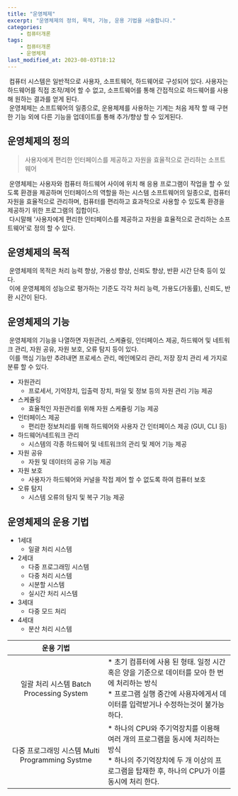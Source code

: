 ```yaml
---
title: "운영체제"
excerpt: "운영체제의 정의, 목적, 기능, 운용 기법을 서술합니다."
categories:
    - 컴퓨터개론
tags:
    - 컴퓨터개론
    - 운영체제
last_modified_at: 2023-08-03T18:12
---
```


&nbsp;컴퓨터 시스템은 일반적으로 사용자, 소프트웨어, 하드웨어로 구성되어 있다. 사용자는 하드웨어를 직접 조작/제어 할 수 없고, 소프트웨어를 통해 간접적으로 하드웨어를 사용해 원하는 결과를 얻게 된다.
<br>&nbsp;운영체제는 소프트웨어의 일종으로, 운용체제를 사용하는 기계는 처음 제작 할 때 구현 한 기능 외에 다른 기능을 업데이트를 통해 추가/향상 할 수 있게된다. 

## 운영체제의 정의

> 사용자에게 편리한 인터페이스를 제공하고 자원을 효율적으로 관리하는 소프트웨어

&nbsp;운영체제는 사용자와 컴퓨터 하드웨어 사이에 위치 해 응용 프로그램이 작업을 할 수 있도록 환경을 제공하며 인터페이스의 역할을 하는 시스템 소프트웨어의 일종으로, 컴퓨터 자원을 효율적으로 관리하며, 컴퓨터를 편리하고 효과적으로 사용할 수 있도록 환경을 제공하기 위한 프로그램의 집합이다.
<br>&nbsp;다시말해 '사용자에게 편리한 인터페이스를 제공하고 자원을 효율적으로 관리하는 소프트웨어'로 정의 할 수 있다.



## 운영체제의 목적

&nbsp;운영체제의 목적은 처리 능력 향상, 가용성 향상, 신뢰도 향상, 반환 시간 단축 등이 있다.
<br>&nbsp;이에 운영체제의 성능으로 평가하는 기준도 각각 처리 능력, 가용도(가동률), 신뢰도, 반환 시간이 된다.



## 운영체제의 기능

&nbsp;운영체제의 기능을 나열하면 자원관리, 스케쥴링, 인터페이스 제공, 하드웨어 및 네트워크 관리, 자원 공유, 자원 보호, 오류 탐지 등이 있다.
<br>&nbsp;이를 핵심 기능만 추려내면 프로세스 관리, 메인메모리 관리, 저장 장치 관리 세 가지로 분류 할 수 있다.

* 자원관리
	* 프로세서, 기억장치, 입출력 장치, 파일 및 정보 등의 자원 관리 기능 제공
* 스케쥴링
	* 효율적인 자원관리를 위해 자원 스케쥴링 기능 제공
* 인터페이스 제공
	* 편리한 정보처리를 위해 하드웨어와 사용자 간 인터페이스 제공 (GUI, CLI 등)
* 하드웨어/네트워크 관리
	* 시스템의 각종 하드웨어 및 네트워크의 관리 및 제어 기능 제공
* 자원 공유
	* 자원 및 데이터의 공유 기능 제공
* 자원 보호
	* 사용자가 하드웨어와 커널을 작접 제어 할 수 없도록 하여 컴퓨터 보호
* 오류 탐지
	* 시스템 오류의 탐지 및 복구 기능 제공



## 운영체제의 운용 기법

* 1세대
	* 일괄 처리 시스템
* 2세대
	* 다중 프로그래밍 시스템 
	* 다중 처리 시스템
	* 시분할 시스템
	* 실시간 처리 시스템
* 3세대
	* 다중 모드 처리
* 4세대
	* 분산 처리 시스템


|운용 기법||
|:---:|:---|
|일괄 처리 시스템   Batch Processing System| * 초기 컴퓨터에 사용 된 형태. 일정 시간 혹은 양을 기준으로 데이터를 모아 한 번에 처리하는 방식<br>* 프로그램 실행 중간에 사용자에게서 데이터를 입력받거나 수정하는것이 불가능하다.|
|다중 프로그래밍 시스템   Multi Programming Systme| * 하나의 CPU와 주기억장치를 이용해 여러 개의 프로그램을 동시에 처리하는 방식<br>* 하나의 주기억장치에 두 개 이상의 프로그램을 탑재한 후, 하나의 CPU가 이를 동시에 처리 한다.|
